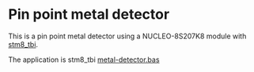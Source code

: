 # Pin point metal detector 

This is a pin point metal detector using a NUCLEO-8S207K8 module with [stm8_tbi](https://github.com/picatout/stm8_tbi).

The application is stm8_tbi  [metal-detector.bas](metal-detector.bas)


 
